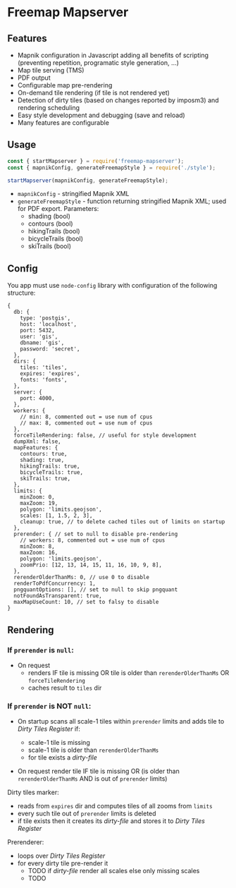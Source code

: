 # Freemap Mapserver

## Features

* Mapnik configuration in Javascript adding all benefits of scripting (preventing repetition, programatic style generation, …)
* Map tile serving (TMS)
* PDF output
* Configurable map pre-rendering
* On-demand tile rendering (if tile is not rendered yet)
* Detection of dirty tiles (based on changes reported by imposm3) and rendering scheduling
* Easy style development and debugging (save and reload)
* Many features are configurable

## Usage

```js
const { startMapserver } = require('freemap-mapserver');
const { mapnikConfig, generateFreemapStyle } = require('./style');

startMapserver(mapnikConfig, generateFreemapStyle);
```

* `mapnikConfig` - stringified Mapnik XML
* `generateFreemapStyle` - function returning stringified Mapnik XML; used for PDF export. Parameters:
  * shading (bool)
  * contours (bool)
  * hikingTrails (bool)
  * bicycleTrails (bool)
  * skiTrails (bool)

## Config
You app must use `node-config` library with configuration of the following structure:

```json5
{
  db: {
    type: 'postgis',
    host: 'localhost',
    port: 5432,
    user: 'gis',
    dbname: 'gis',
    password: 'secret',
  },
  dirs: {
    tiles: 'tiles',
    expires: 'expires',
    fonts: 'fonts',
  },
  server: {
    port: 4000,
  },
  workers: {
    // min: 8, commented out = use num of cpus
    // max: 8, commented out = use num of cpus
  },
  forceTileRendering: false, // useful for style development
  dumpXml: false,
  mapFeatures: {
    contours: true,
    shading: true,
    hikingTrails: true,
    bicycleTrails: true,
    skiTrails: true,
  },
  limits: {
    minZoom: 0,
    maxZoom: 19,
    polygon: 'limits.geojson',
    scales: [1, 1.5, 2, 3],
    cleanup: true, // to delete cached tiles out of limits on startup
  },
  prerender: { // set to null to disable pre-rendering
    // workers: 8, commented out = use num of cpus
    minZoom: 8,
    maxZoom: 16,
    polygon: 'limits.geojson',
    zoomPrio: [12, 13, 14, 15, 11, 16, 10, 9, 8],
  },
  rerenderOlderThanMs: 0, // use 0 to disable
  renderToPdfConcurrency: 1,
  pngquantOptions: [], // set to null to skip pngquant
  notFoundAsTransparent: true,
  maxMapUseCount: 10, // set to falsy to disable
}
```

## Rendering

### If `prerender` is `null`:
* On request
  * renders IF tile is missing OR tile is older than `rerenderOlderThanMs` OR `forceTileRendering`
  * caches result to `tiles` dir

### If `prerender` is NOT `null`:

* On startup scans all scale-1 tiles within `prerender` limits and adds tile to _Dirty Tiles Register_ if:
  * scale-1 tile is missing
  * scale-1 tile is older than `rerenderOlderThanMs`
  * for tile exists a _dirty-file_

* On request render tile IF tile is missing OR (is older than `rerenderOlderThanMs` AND is out of `prerender` limits)

Dirty tiles marker:
* reads from `expires` dir and computes tiles of all zooms from `limits`
* every such tile out of `prerender` limits is deleted
* if tile exists then it creates its _dirty-file_ and stores it to _Dirty Tiles Register_

Prerenderer:
* loops over _Dirty Tiles Register_
* for every dirty tile pre-render it
  * TODO if _dirty-file_ render all scales else only missing scales
  * TODO
